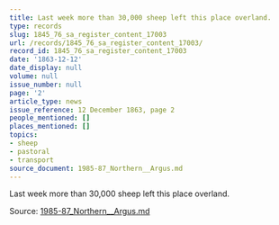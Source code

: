 ```yaml
---
title: Last week more than 30,000 sheep left this place overland.
type: records
slug: 1845_76_sa_register_content_17003
url: /records/1845_76_sa_register_content_17003/
record_id: 1845_76_sa_register_content_17003
date: '1863-12-12'
date_display: null
volume: null
issue_number: null
page: '2'
article_type: news
issue_reference: 12 December 1863, page 2
people_mentioned: []
places_mentioned: []
topics:
- sheep
- pastoral
- transport
source_document: 1985-87_Northern__Argus.md
---
```


Last week more than 30,000 sheep left this place overland.

Source: [1985-87_Northern__Argus.md](/downloads/markdown/1985-87_Northern__Argus.md)
